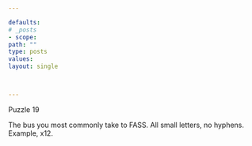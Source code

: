 ```yaml
---

defaults:
# _posts
- scope:
path: ""
type: posts
values:
layout: single



---
```


Puzzle 19

The bus you most commonly take to FASS. All small letters, no hyphens. Example, x12.





